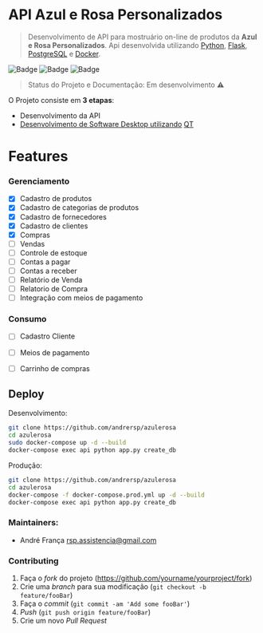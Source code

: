 # API Azul e Rosa Personalizados

> Desenvolvimento de API para mostruário on-line de produtos da **Azul e Rosa Personalizados**.
Api desenvolvida utilizando [Python](https://www.python.org/), [Flask](https://flask.palletsprojects.com/en/1.1.x/), [PostgreSQL](https://www.postgresql.org/) e [Docker](https://www.docker.com/).

![Badge](https://img.shields.io/static/v1?label=Python&message=3.8&color=green&style=flat&logo=PYTHON) ![Badge](https://img.shields.io/static/v1?label=Flask&message=1.1.2&color=blue&style=flat&logo=Flask) ![Badge](https://img.shields.io/github/license/andrersp/azulerosa)

> Status do Projeto e Documentação: Em desenvolvimento :warning:

O Projeto consiste em **3 etapas**:
- Desenvolvimento da API
- [Desenvolvimento de Software Desktop utilizando](https://github.com/andrersp/azulerosadesktop) [QT](https://www.qt.io/)

# Features
### Gerenciamento
- [x] Cadastro de produtos
- [x] Cadastro de categorias de produtos
- [x] Cadastro de fornecedores
- [x] Cadastro de clientes
- [x] Compras
- [ ] Vendas
- [ ] Controle de estoque
- [ ] Contas a pagar
- [ ] Contas a receber
- [ ] Relatório de Venda
- [ ] Relatorio de Compra
- [ ] Integração com meios de pagamento

### Consumo
- [ ] Cadastro Cliente
- [ ] Meios de pagamento
- [ ] Carrinho de compras



## Deploy
Desenvolvimento:
```sh
git clone https://github.com/andrersp/azulerosa
cd azulerosa
sudo docker-compose up -d --build
docker-compose exec api python app.py create_db

```
Produção:
```sh
git clone https://github.com/andrersp/azulerosa
cd azulerosa
docker-compose -f docker-compose.prod.yml up -d --build
docker-compose exec api python app.py create_db

```

### Maintainers:
* André França              rsp.assistencia@gmail.com

### Contributing

1. Faça o _fork_ do projeto (<https://github.com/yourname/yourproject/fork>)
2. Crie uma _branch_ para sua modificação (`git checkout -b feature/fooBar`)
3. Faça o _commit_ (`git commit -am 'Add some fooBar'`)
4. _Push_ (`git push origin feature/fooBar`)
5. Crie um novo _Pull Request_




